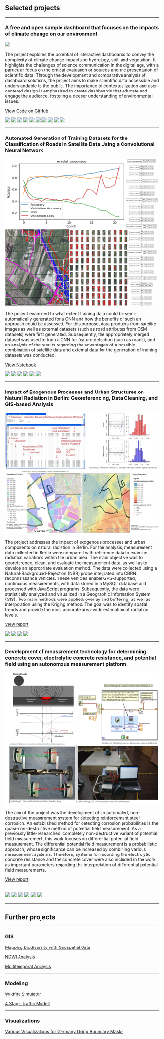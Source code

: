 ## Selected projects

---
### A free and open sample dashboard that focuses on the impacts of climate change on our environment

<img src="images/kkn_thumbnail.jpg?raw=true"/>

The project explores the potential of interactive dashboards to convey the complexity of climate change impacts on hydrology, soil, and vegetation. It highlights the challenges of science communication in the digital age, with a particular focus on the critical evaluation of sources and the presentation of scientific data. Through the development and comparative analysis of dashboard solutions, the project aims to make scientific data accessible and understandable to the public. The importance of contextualization and user-centered design is emphasized to create dashboards that educate and engage the audience, fostering a deeper understanding of environmental issues.

[View Code on GitHub](https://github.com/TimSahre/Portfolio_Projects/tree/master/KKN)

[![](https://img.shields.io/badge/Python-green?logo=Python)](#)
[![](https://img.shields.io/badge/Flask-green?logo=Flask)](#) 
[![](https://img.shields.io/badge/NumPy-green?logo=NumPy)](#) 
[![](https://img.shields.io/badge/Pandas-green?logo=Pandas)](#) 
[![](https://img.shields.io/badge/Shapely-green?logo=Shapely)](#)
[![](https://img.shields.io/badge/Matplotlib-green?logo=Matplotlib)](#) 
[![](https://img.shields.io/badge/GitHub-green?logo=GitHub)](#)
 [![](https://img.shields.io/badge/Dash-green?logo=Dash)](#) 
[![](https://img.shields.io/badge/CSS-green?logo=CSS3)](#) 
[![](https://img.shields.io/badge/HTML-green?logo=HTML5)](#)

---
### Automated Generation of Training Datasets for the Classification of Roads in Satellite Data Using a Convolutional Neural Network

<img src="images\cnn_training_data_thumbnail.jpg"/>

The project examined to what extent training data could be semi-automatically generated for a CNN and how the benefits of such an approach could be assessed. For this purpose, data products from satellite images as well as external datasets (such as road attributes from OSM datasets) were first generated. Subsequently, the appropriately merged dataset was used to train a CNN for feature detection (such as roads), and an analysis of the results regarding the advantages of a possible combination of satellite data and external data for the generation of training datasets was conducted.

[View Notebook](https://colab.research.google.com/drive/1VUIkrF_e26bZ9BAlqVNXw3WNBVVfsP7r)


[![](https://img.shields.io/badge/Anaconda-green?logo=Anaconda)](#)
[![](https://img.shields.io/badge/Jupyter-green?logo=Jupyter)](#)
[![](https://img.shields.io/badge/TensorFlow-green?logo=TensorFlow)](#)
[![](https://img.shields.io/badge/Keras-green?logo=Keras)](#)
[![](https://img.shields.io/badge/GDAL-green?logo=GDAL)](#)
[![](https://img.shields.io/badge/QGIS-green?logo=QGIS)](#)

---
### Impact of Exogenous Processes and Urban Structures on Natural Radiation in Berlin: Georeferencing, Data Cleaning, and GIS-based Analysis

<img src="images\lka_thumbnail.jpg"/>

The project addresses the impact of exogenous processes and urban components on natural radiation in Berlin. For the analysis, measurement data collected in Berlin were compared with reference data to examine radiation variations within the urban area. The main objective was to georeference, clean, and evaluate the measurement data, as well as to develop an appropriate evaluation method. The data were collected using a Natural-Background-Rejection (NBR) probe integrated into CBRN reconnaissance vehicles. These vehicles enable GPS-supported, continuous measurements, with data stored in a MySQL database and processed with JavaScript programs. Subsequently, the data were statistically analyzed and visualized in a Geographic Information System (GIS). Two main methods were applied: overlay and buffering, as well as interpolation using the Kriging method. The goal was to identify spatial trends and provide the most accurate area-wide estimation of radiation levels.

[View report](pdf\lka_portfolio.pdf)

[![](https://img.shields.io/badge/JavaScript-green?logo=JavaScript)](#)
[![](https://img.shields.io/badge/MySQL-green?logo=MySQL)](#)
[![](https://img.shields.io/badge/R-green?logo=R)](#)
[![](https://img.shields.io/badge/ArcGIS-green?logo=ArcGIS)](#)

---
### Development of measurement technology for determining concrete cover, electrolytic concrete resistance, and potential field using an autonomous measurement platform

<img src="images/betoscan_thumbnail.jpg?raw=true"/>

The aim of the project was the development of an automated, non-destructive measurement system for detecting reinforcement steel corrosion. An established method for detecting corrosion probabilities is the quasi-non-destructive method of potential field measurement. As a previously little-researched, completely non-destructive variant of potential field measurement, this work focuses on differential potential field measurement. The differential potential field measurement is a probabilistic approach, whose significance can be increased by combining various measurement systems. Therefore, systems for recording the electrolytic concrete resistance and the concrete cover were also included in the work as important parameters regarding the interpretation of differential potential field measurements.

[View report](pdf/EMBBBPM.pdf)

[![](https://img.shields.io/badge/LabVIEW-green?logo=LabVIEW)](#) 
[![](https://img.shields.io/badge/NI-DAQmx-green?logo=NI-DAQmx)](#) 
[![](https://img.shields.io/badge/NI-VISA-green?logo=NI-VISA)](#) 
[![](https://img.shields.io/badge/DAQ-green?logo=DAQ)](#) 
[![](https://img.shields.io/badge/MATLAB-green?logo=MATLAB)](#) 
[![](https://img.shields.io/badge/Git-green?logo=Git)](#) 
---
---

## Further projects
---

### GIS

[Mapping Biodiversity with Geospatial Data](congo_basin_habitat_analysis.md)

[NDWI Analysis](ndwi.md)

[Multitemporal Analysis](multitemporal_analysis.md)

---

### Modeling

[Wildfire Simulator](wildfire_simulator.md)

[4 Stage Traffic Modell](4-stage_traffic_model.md)

---

### Visualizations

[Various Visualizations for Germany Using Boundary Masks](visualizations.md)

